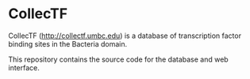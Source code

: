 # CollecTF

CollecTF (http://collectf.umbc.edu) is a database of transcription factor
binding sites in the Bacteria domain.

This repository contains the source code for the database and web interface.

